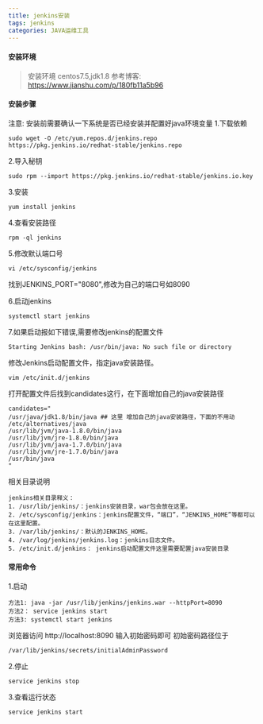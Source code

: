 ```yaml
---
title: jenkins安装
tags: jenkins
categories: JAVA运维工具
---
```


#### 安装环境
>安装环境 centos7.5,jdk1.8
>参考博客: https://www.jianshu.com/p/180fb11a5b96


#### 安装步骤
注意: 安装前需要确认一下系统是否已经安装并配置好java环境变量
1.下载依赖
```
sudo wget -O /etc/yum.repos.d/jenkins.repo https://pkg.jenkins.io/redhat-stable/jenkins.repo
```

2.导入秘钥
```
sudo rpm --import https://pkg.jenkins.io/redhat-stable/jenkins.io.key
```
3.安装
``` 
yum install jenkins  
```

4.查看安装路径
```
rpm -ql jenkins
```

5.修改默认端口号
```
vi /etc/sysconfig/jenkins
```
找到JENKINS_PORT="8080",修改为自己的端口号如8090

6.启动jenkins 
```
systemctl start jenkins
```

7.如果启动报如下错误,需要修改jenkins的配置文件
```
Starting Jenkins bash: /usr/bin/java: No such file or directory 
```
修改Jenkins启动配置文件，指定java安装路径。
```
vim /etc/init.d/jenkins
```
打开配置文件后找到candidates这行，在下面增加自己的java安装路径
```
candidates="
/usr/java/jdk1.8/bin/java ## 这里 增加自己的java安装路径，下面的不用动
/etc/alternatives/java
/usr/lib/jvm/java-1.8.0/bin/java
/usr/lib/jvm/jre-1.8.0/bin/java
/usr/lib/jvm/java-1.7.0/bin/java
/usr/lib/jvm/jre-1.7.0/bin/java
/usr/bin/java
"
```

相关目录说明
```
jenkins相关目录释义：
1. /usr/lib/jenkins/：jenkins安装目录，war包会放在这里。
2. /etc/sysconfig/jenkins：jenkins配置文件，“端口”，“JENKINS_HOME”等都可以在这里配置。
3. /var/lib/jenkins/：默认的JENKINS_HOME。
4. /var/log/jenkins/jenkins.log：jenkins日志文件。
5. /etc/init.d/jenkins： jenkins启动配置文件这里需要配置java安装目录
```

#### 常用命令

1.启动 
```
方法1: java -jar /usr/lib/jenkins/jenkins.war --httpPort=8090
方法2： service jenkins start
方法3: systemctl start jenkins
```
浏览器访问 http://localhost:8090 输入初始密码即可
初始密码路径位于 
```
/var/lib/jenkins/secrets/initialAdminPassword
```

2.停止
```
service jenkins stop
```

3.查看运行状态
```
service jenkins start
```